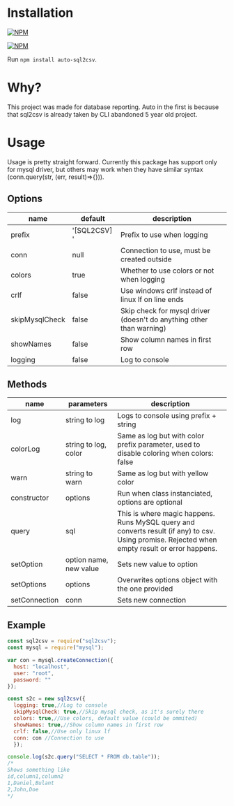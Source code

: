 # Installation

[![NPM](https://img.shields.io/npm/v/auto-sql2csv/latest)](https://www.npmjs.com/package/auto-sql2csv)

[![NPM](https://nodei.co/npm/auto-sql2csv.png)](https://nodei.co/npm/auto-sql2csv/)

Run `npm install auto-sql2csv`.

# Why?

This project was made for database reporting.
Auto in the first is because that sql2csv is already taken by CLI abandoned 5 year old project.

# Usage

Usage is pretty straight forward. Currently this package has support only for mysql driver, but others may work when they have similar syntax (conn.query(str, (err, result)=>{})).

## Options

| name           | default      | description                                                          |
|----------------|--------------|----------------------------------------------------------------------|
| prefix         | '[SQL2CSV] ' | Prefix to use when logging                                           |
| conn           | null         | Connection to use, must be created outside                           |
| colors         | true         | Whether to use colors or not when logging                            |
| crlf           | false        | Use windows crlf instead of linux lf on line ends                    |
| skipMysqlCheck | false        | Skip check for mysql driver (doesn't do anything other than warning) |
| showNames      | false        | Show column names in first row                                       |
| logging        | false        | Log to console                                                       |

## Methods

| name          | parameters             | description                                                                                                                                    |
|---------------|------------------------|------------------------------------------------------------------------------------------------------------------------------------------------|
| log           | string to log          | Logs to console using prefix + string                                                                                                          |
| colorLog      | string to log, color   | Same as log but with color prefix parameter, used to disable coloring when colors: false                                                       |
| warn          | string to warn         | Same as log but with yellow color                                                                                                              |
| constructor   | options                | Run when class instanciated, options are optional                                                                                              |
| query         | sql                    | This is where magic happens. Runs MySQL query and converts result (if any) to csv. Using promise. Rejected when empty result or error happens. |
| setOption     | option name, new value | Sets new value to option                                                                                                                       |
| setOptions    | options                | Overwrites options object with the one provided                                                                                                |
| setConnection | conn                   | Sets new connection                                                                                                                            |

## Example

```js
const sql2csv = require("sql2csv");
const mysql = require("mysql");

var con = mysql.createConnection({
  host: "localhost",
  user: "root",
  password: ""
});

const s2c = new sql2csv({
  logging: true,//Log to console
  skipMysqlCheck: true,//Skip mysql check, as it's surely there
  colors: true,//Use colors, default value (could be ommited)
  showNames: true,//Show column names in first row
  crlf: false,//Use only linux lf
  conn: con //Connection to use
  });

console.log(s2c.query("SELECT * FROM db.table"));
/*
Shows something like
id,column1,column2
1,Daniel,Bulant
2,John,Doe
*/
```
